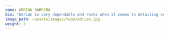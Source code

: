 ```yaml
---
name: ADRIAN BARRERA
bio: "Adrian is very dependable and rocks when it comes to detailing vehicles. He has a good amount of experience and applies all of our techniques and standards when it comes to the work he does. Adrian is great at handling all aspects of the detailing services we offer."
image_path: /assets/images/team/adrian.jpg
weight: 3
---
```

